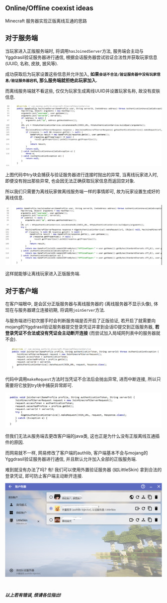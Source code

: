 ## Online/Offline coexist ideas
Minecraft 服务器实现正版离线互通的思路


## 对于服务端
  当玩家进入正版服务端时, 将调用`hasJoinedServer`方法, 
  服务端会主动与Yggdrasil验证服务器进行通信, 根据会话服务器尝试验证合法性并获取玩家信息 (UUID, 名称, 皮肤, 披风等).
  
  成功获取后为玩家设置这些信息并允许加入, 
  **如果`会话不合法/验证服务器中没有玩家信息/验证服务器宕机`, 那么服务端就拒绝此玩家加入.**

  而离线服务端就不看这些, 仅仅为玩家生成离线UUID并设置玩家名称, 故没有皮肤信息.

  ![](https://github.com/Koud-Wind/Online_Offline-coexist-ideas/blob/main/1.png)

  上图代码中try块会捕获与验证服务器进行连接时抛出的异常, 当离线玩家进入时, 即便没有抛出那些异常, 
  也会因无法正确获取玩家信息而返回空对象.

  所以我们只需要为离线玩家做离线服务端一样的事情即可, 故为玩家设置生成好的离线信息.
    
  ![](https://github.com/Koud-Wind/Online_Offline-coexist-ideas/blob/main/2.png)

  这样就能够让离线玩家进入正版服务端.


## 对于客户端

  在客户端眼中, 是会区分正版服务器与离线服务器的 (离线服务器不显示头像), 体现在与服务器建立连接初期, 将调用`joinServer`方法.
  
  与服务端进行初次握手时会判断服务端是否开启了正版验证, 
  若开启了就需要向mojang的Yggdrasil验证服务器提交登录凭证并拿到会话ID提交到正版服务器, 
  **若登录凭证不合法或没有凭证会主动断开连接** (而尝试加入局域网列表中的服务器就不会).

  ![](https://github.com/Koud-Wind/Online_Offline-coexist-ideas/blob/main/3.png)

  代码中调用`makeRequest`方法时当凭证不合法后会抛出异常, 进而中断连接, 
  所以只需要将它放到try块中捕获异常即可.

  ![](https://github.com/Koud-Wind/Online_Offline-coexist-ideas/blob/main/4.png)

  但我们无法从服务端去更改客户端的java类, 这也正是为什么没有正版离线互通插件的原因.

  而网易就不一样, 网易修改了客户端的authlib, 客户端基本不会与mojang的Yggdrasil验证服务器进行通信, 
  并且默认允许加入全部的正版服务端.

  难到就没有办法了吗? 有! 我们可以使用外置验证服务器 (如LittleSkin) 拿到合法的登录凭证, 
  即可防止客户端主动断开连接.
  
  ![](https://github.com/Koud-Wind/Online_Offline-coexist-ideas/blob/main/5.png)

<br/>

***以上若有错误, 烦请各位指出!***
























